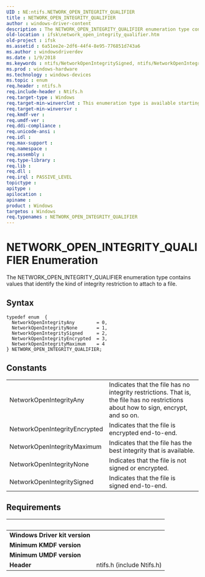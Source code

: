 ```yaml
---
UID : NE:ntifs.NETWORK_OPEN_INTEGRITY_QUALIFIER
title : NETWORK_OPEN_INTEGRITY_QUALIFIER
author : windows-driver-content
description : The NETWORK_OPEN_INTEGRITY_QUALIFIER enumeration type contains values that identify the kind of integrity restriction to attach to a file.
old-location : ifsk\network_open_integrity_qualifier.htm
old-project : ifsk
ms.assetid : 6a51ee2e-2df6-44f4-8e95-776851d743a6
ms.author : windowsdriverdev
ms.date : 1/9/2018
ms.keywords : ntifs/NetworkOpenIntegritySigned, ntifs/NetworkOpenIntegrityEncrypted, ntifs/NetworkOpenIntegrityMaximum, NetworkOpenIntegrityMaximum, NETWORK_OPEN_INTEGRITY_QUALIFIER, ECP_Structures_e5f36510-f63f-47bc-941c-690d51ea0608.xml, NETWORK_OPEN_INTEGRITY_QUALIFIER enumeration [Installable File System Drivers], ntifs/NetworkOpenIntegrityAny, NetworkOpenIntegritySigned, NetworkOpenIntegrityEncrypted, NetworkOpenIntegrityAny, ifsk.network_open_integrity_qualifier, ntifs/NetworkOpenIntegrityNone, NetworkOpenIntegrityNone, ntifs/NETWORK_OPEN_INTEGRITY_QUALIFIER
ms.prod : windows-hardware
ms.technology : windows-devices
ms.topic : enum
req.header : ntifs.h
req.include-header : Ntifs.h
req.target-type : Windows
req.target-min-winverclnt : This enumeration type is available starting with Windows Vista.
req.target-min-winversvr : 
req.kmdf-ver : 
req.umdf-ver : 
req.ddi-compliance : 
req.unicode-ansi : 
req.idl : 
req.max-support : 
req.namespace : 
req.assembly : 
req.type-library : 
req.lib : 
req.dll : 
req.irql : PASSIVE_LEVEL
topictype : 
apitype : 
apilocation : 
apiname : 
product : Windows
targetos : Windows
req.typenames : NETWORK_OPEN_INTEGRITY_QUALIFIER
---
```


# NETWORK_OPEN_INTEGRITY_QUALIFIER Enumeration
The NETWORK_OPEN_INTEGRITY_QUALIFIER enumeration type contains values that identify the kind of integrity restriction to attach to a file.

## Syntax
````
typedef enum  { 
  NetworkOpenIntegrityAny        = 0,
  NetworkOpenIntegrityNone       = 1,
  NetworkOpenIntegritySigned     = 2,
  NetworkOpenIntegrityEncrypted  = 3,
  NetworkOpenIntegrityMaximum    = 4
} NETWORK_OPEN_INTEGRITY_QUALIFIER;
````

## Constants

<table>

<tr>
<td>NetworkOpenIntegrityAny</td>
<td>Indicates that the file has no integrity restrictions. That is, the file has no restrictions about how to sign, encrypt, and so on.</td>
</tr>

<tr>
<td>NetworkOpenIntegrityEncrypted</td>
<td>Indicates that the file is encrypted end-to-end.</td>
</tr>

<tr>
<td>NetworkOpenIntegrityMaximum</td>
<td>Indicates that the file has the best integrity that is available.</td>
</tr>

<tr>
<td>NetworkOpenIntegrityNone</td>
<td>Indicates that the file is not signed or encrypted.</td>
</tr>

<tr>
<td>NetworkOpenIntegritySigned</td>
<td>Indicates that the file is signed end-to-end.</td>
</tr>
</table>


## Requirements
| &nbsp; | &nbsp; |
| ---- |:---- |
| **Windows Driver kit version** |  |
| **Minimum KMDF version** |  |
| **Minimum UMDF version** |  |
| **Header** | ntifs.h (include Ntifs.h) |